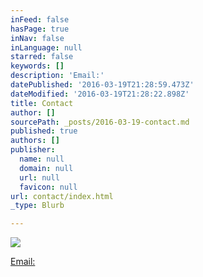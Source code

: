 ```yaml
---
inFeed: false
hasPage: true
inNav: false
inLanguage: null
starred: false
keywords: []
description: 'Email:'
datePublished: '2016-03-19T21:28:59.473Z'
dateModified: '2016-03-19T21:28:22.898Z'
title: Contact
author: []
sourcePath: _posts/2016-03-19-contact.md
published: true
authors: []
publisher:
  name: null
  domain: null
  url: null
  favicon: null
url: contact/index.html
_type: Blurb

---
```

![](https://the-grid-user-content.s3-us-west-2.amazonaws.com/23ad9d95-073e-4264-9189-0b6cdcaa7643.jpg)

[Email:][0]

[0]: mdsnowden@eircom.net